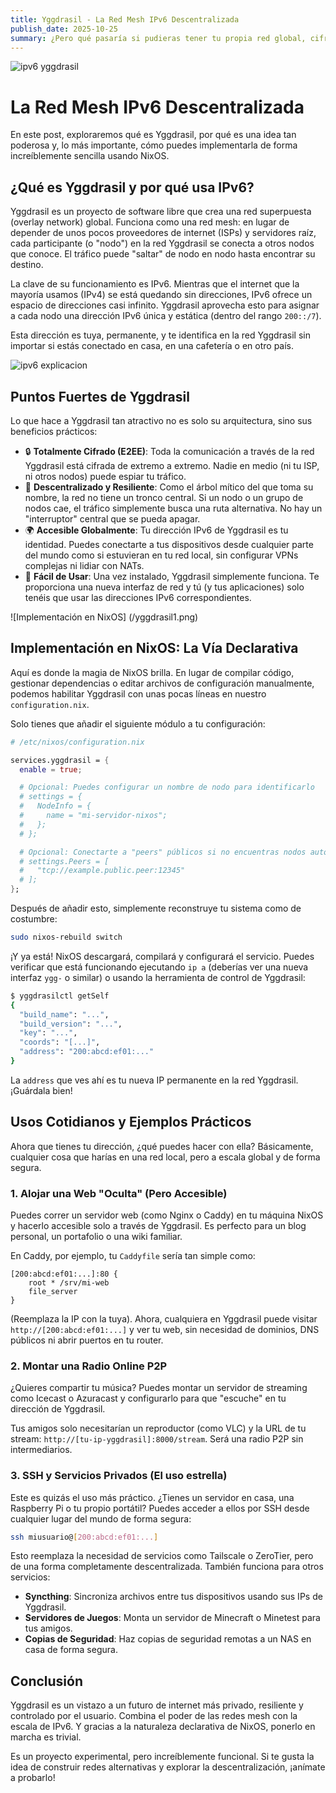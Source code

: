 ```yaml
---
title: Yggdrasil - La Red Mesh IPv6 Descentralizada
publish_date: 2025-10-25
summary: ¿Pero qué pasaría si pudieras tener tu propia red global, cifrada de extremo a extremo, sin servidores centrales y accesible desde cualquier lugar? Eso es exactamente lo que propone Yggdrasil, una fascinante red mesh construida sobre los cimientos de IPv6
---
```


![ipv6 yggdrasil](/yggdrasil0.jpeg)

# La Red Mesh IPv6 Descentralizada 

En este post, exploraremos qué es Yggdrasil, por qué es una idea tan poderosa y, lo más importante, cómo puedes implementarla de forma increíblemente sencilla usando NixOS.

## ¿Qué es Yggdrasil y por qué usa IPv6?

Yggdrasil es un proyecto de software libre que crea una red superpuesta (overlay network) global. Funciona como una red mesh: en lugar de depender de unos pocos proveedores de internet (ISPs) y servidores raíz, cada participante (o "nodo") en la red Yggdrasil se conecta a otros nodos que conoce. El tráfico puede "saltar" de nodo en nodo hasta encontrar su destino.

La clave de su funcionamiento es IPv6. Mientras que el internet que la mayoría usamos (IPv4) se está quedando sin direcciones, IPv6 ofrece un espacio de direcciones casi infinito. Yggdrasil aprovecha esto para asignar a cada nodo una dirección IPv6 única y estática (dentro del rango `200::/7`).

Esta dirección es tuya, permanente, y te identifica en la red Yggdrasil sin importar si estás conectado en casa, en una cafetería o en otro país.

![ipv6 explicacion](/yggdrasil2.jpeg)

## Puntos Fuertes de Yggdrasil

Lo que hace a Yggdrasil tan atractivo no es solo su arquitectura, sino sus beneficios prácticos:

*   🔒 **Totalmente Cifrado (E2EE)**: Toda la comunicación a través de la red Yggdrasil está cifrada de extremo a extremo. Nadie en medio (ni tu ISP, ni otros nodos) puede espiar tu tráfico.
*   🌳 **Descentralizado y Resiliente**: Como el árbol mítico del que toma su nombre, la red no tiene un tronco central. Si un nodo o un grupo de nodos cae, el tráfico simplemente busca una ruta alternativa. No hay un "interruptor" central que se pueda apagar.
*   🌍 **Accesible Globalmente**: Tu dirección IPv6 de Yggdrasil es tu identidad. Puedes conectarte a tus dispositivos desde cualquier parte del mundo como si estuvieran en tu red local, sin configurar VPNs complejas ni lidiar con NATs.
*   🚀 **Fácil de Usar**: Una vez instalado, Yggdrasil simplemente funciona. Te proporciona una nueva interfaz de red y tú (y tus aplicaciones) solo tenéis que usar las direcciones IPv6 correspondientes.

![Implementación en NixOS] (/yggdrasil1.png)

## Implementación en NixOS: La Vía Declarativa

Aquí es donde la magia de NixOS brilla. En lugar de compilar código, gestionar dependencias o editar archivos de configuración manualmente, podemos habilitar Yggdrasil con unas pocas líneas en nuestro `configuration.nix`.

Solo tienes que añadir el siguiente módulo a tu configuración:

```nix
# /etc/nixos/configuration.nix

services.yggdrasil = {
  enable = true;

  # Opcional: Puedes configurar un nombre de nodo para identificarlo
  # settings = {
  #   NodeInfo = {
  #     name = "mi-servidor-nixos";
  #   };
  # };

  # Opcional: Conectarte a "peers" públicos si no encuentras nodos automáticamente
  # settings.Peers = [
  #   "tcp://example.public.peer:12345"
  # ];
};
```

Después de añadir esto, simplemente reconstruye tu sistema como de costumbre:

```bash
sudo nixos-rebuild switch
```

¡Y ya está! NixOS descargará, compilará y configurará el servicio. Puedes verificar que está funcionando ejecutando `ip a` (deberías ver una nueva interfaz `ygg-` o similar) o usando la herramienta de control de Yggdrasil:

```bash
$ yggdrasilctl getSelf
{
  "build_name": "...",
  "build_version": "...",
  "key": "...",
  "coords": "[...]",
  "address": "200:abcd:ef01:..."
}
```

La `address` que ves ahí es tu nueva IP permanente en la red Yggdrasil. ¡Guárdala bien!

## Usos Cotidianos y Ejemplos Prácticos

Ahora que tienes tu dirección, ¿qué puedes hacer con ella? Básicamente, cualquier cosa que harías en una red local, pero a escala global y de forma segura.

### 1. Alojar una Web "Oculta" (Pero Accesible)

Puedes correr un servidor web (como Nginx o Caddy) en tu máquina NixOS y hacerlo accesible solo a través de Yggdrasil. Es perfecto para un blog personal, un portafolio o una wiki familiar.

En Caddy, por ejemplo, tu `Caddyfile` sería tan simple como:

```caddyfile
[200:abcd:ef01:...]:80 {
    root * /srv/mi-web
    file_server
}
```
(Reemplaza la IP con la tuya). Ahora, cualquiera en Yggdrasil puede visitar `http://[200:abcd:ef01:...]` y ver tu web, sin necesidad de dominios, DNS públicos ni abrir puertos en tu router.

### 2. Montar una Radio Online P2P

¿Quieres compartir tu música? Puedes montar un servidor de streaming como Icecast o Azuracast y configurarlo para que "escuche" en tu dirección de Yggdrasil.

Tus amigos solo necesitarían un reproductor (como VLC) y la URL de tu stream: `http://[tu-ip-yggdrasil]:8000/stream`. Será una radio P2P sin intermediarios.

### 3. SSH y Servicios Privados (El uso estrella)

Este es quizás el uso más práctico. ¿Tienes un servidor en casa, una Raspberry Pi o tu propio portátil? Puedes acceder a ellos por SSH desde cualquier lugar del mundo de forma segura:

```bash
ssh miusuario@[200:abcd:ef01:...]
```

Esto reemplaza la necesidad de servicios como Tailscale o ZeroTier, pero de una forma completamente descentralizada. También funciona para otros servicios:

*   **Syncthing**: Sincroniza archivos entre tus dispositivos usando sus IPs de Yggdrasil.
*   **Servidores de Juegos**: Monta un servidor de Minecraft o Minetest para tus amigos.
*   **Copias de Seguridad**: Haz copias de seguridad remotas a un NAS en casa de forma segura.

## Conclusión

Yggdrasil es un vistazo a un futuro de internet más privado, resiliente y controlado por el usuario. Combina el poder de las redes mesh con la escala de IPv6. Y gracias a la naturaleza declarativa de NixOS, ponerlo en marcha es trivial.

Es un proyecto experimental, pero increíblemente funcional. Si te gusta la idea de construir redes alternativas y explorar la descentralización, ¡anímate a probarlo!
